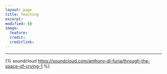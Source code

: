 ```yaml
---
layout: page
title: Teaching
excerpt: 
modified: {} 
image:
  feature: 
  credit: 
  creditlink: 
---
```



---

{% soundcloud https://soundcloud.com/anthony-di-furia/through-the-space-of-crying-1 %}


